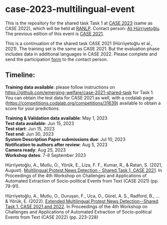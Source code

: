 # case-2023-multilingual-event
This is the repository for the shared task Task 1 at [CASE 2023](https://emw.ku.edu.tr/case-2023/) (same as CASE 2022), which will be held at [RANLP](https://ranlp.org/ranlp2023/). Contact person: [Ali Hürriyetoğlu](mailto:ali.hurriyetoglu@gmail.com). The previous edition of this event is [CASE 2021](https://github.com/emerging-welfare/case-2021-shared-task).

This is a continuation of the shared task CASE 2021 (Hürriyetoğlu et al., 2021). The training set is the same as CASE 2021. But the evaluation phase includes data in additional languages in CASE 2022. Please complete and send the participation [form](CASE2022-Shared-Task-ProtestNews-Individual-Application.pdf) to the contact person. 

## Timeline: 
__Training data available__: please follow instructions on https://github.com/emerging-welfare/case-2021-shared-task for Task 1. You can obtain the test data for CASE 2021 as well, with a codalab page (https://competitions.codalab.org/competitions/31639) available to obtain a score for your predictions.  

__Training & Validation data available__: May 1, 2023  
__Test data available__: Jun 15, 2023  
__Test start__: Jun 15, 2023  
__Test end__: Jun 30, 2023  
__System Description Paper submissions due__: Jul 10, 2023  
__Notification to authors after review__: Aug 5, 2023  
__Camera ready__: Aug 25, 2023  
__Workshop dates__: 7-8 September 2023  


Hürriyetoğlu, A., Mutlu, O., Yörük, E., Liza, F. F., Kumar, R., & Ratan, S. (2021, August). [Multilingual Protest News Detection - Shared Task 1, CASE 2021](https://aclanthology.org/2021.case-1.11/). In Proceedings of the 4th Workshop on Challenges and Applications of Automated Extraction of Socio-political Events from Text (CASE 2021) (pp. 79-91).  

Hürriyetoğlu, A., Mutlu, O., Duruşan, F., Uca, O., Gürel, A. S., Radford, B., ... & Yörük, E. (2022). [Extended Multilingual Protest News Detection--Shared Task 1, CASE 2021 and 2022](https://aclanthology.org/2022.case-1.31/). In Proceedings of the 4th Workshop on Challenges and Applications of Automated Extraction of Socio-political Events from Text (CASE 2022) (pp. 223-228)

